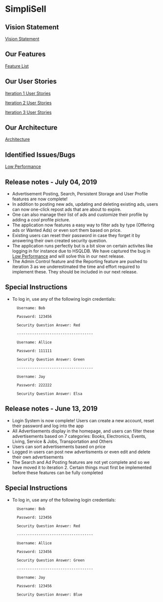 # SimpliSell

## Vision Statement
[Vision Statement](https://code.cs.umanitoba.ca/comp3350-summer2019/crazy-eights---8/blob/master/Docs/Vision.md)

## Our Features
[Feature List](https://code.cs.umanitoba.ca/comp3350-summer2019/crazy-eights---8/issues?label_name%5B%5D=Feature)

## Our User Stories
[Iteration 1 User Stories](https://code.cs.umanitoba.ca/comp3350-summer2019/crazy-eights---8/milestones/1)

[Iteration 2 User Stories](https://code.cs.umanitoba.ca/comp3350-summer2019/crazy-eights---8/milestones/2)

[Iteration 3 User Stories](https://code.cs.umanitoba.ca/comp3350-summer2019/crazy-eights---8/milestones/3)

## Our Architecture
[Architecture](https://code.cs.umanitoba.ca/comp3350-summer2019/crazy-eights---8/blob/dev/Docs/ARCHITECTURE.md)

## Identified Issues/Bugs
[Low Performance](#118)

## Release notes - July 04, 2019
- Advertisement Posting, Search, Persistent Storage and User Profile features are now complete!  
- In addition to posting new ads, updating and deleting existing ads, users can now one-click repost ads that are about to expire. 
- One can also manage their list of ads and customize their profile by adding a *cool* profile picture. 
- The application now features a easy way to filter ads by type (Offering ads or Wanted Ads) or even sort them based on price.
- Existing users can reset their password in case they forget it by answering their own created security question.
- The application runs perfectly but is a bit slow on certain activites like logging in for instance due to HSQLDB. We have captured the bug in [Low Performance](#118) and will solve this in our next release.
- The Admin Control feature and the Reporting feature are pushed to iteration 3 as we underestimated the time and effort required to implement these. They should be included in our next release.

## Special Instructions
- To log in, use any of the following login credentials:
 
        Username: Bob
    
        Password: 123456

        Security Question Answer: Red
        
        -----------------------------------
        
        Username: Allice
    
        Password: 111111
      
        Security Question Answer: Green
        
        -----------------------------------
        
        Username: Jay
    
        Password: 222222
      
        Security Question Answer: Elsa

## Release notes - June 13, 2019
- Login System is now complete!  Users can create a new account, reset their password and log into the app
- All Advertisements display in the homepage, and users can filter these advertisements based on 7 categories: Books, Electronics, Events, Living, Service & Jobs, 
  Transportation and Others  
- Users can sort advertisements based on price
- Logged in users can post new advertisments or even edit and delete their own advertisements
- The Search and Ad Posting features are not yet complete and so we have moved it to iteration 2.  Certain things must first be implemented before these features can 
  be fully completed
## Special Instructions
- To log in, use any of the following login credentials:
 
        Username: Bob
    
        Password: 123456

        Security Question Answer: Red
        
        -----------------------------------
        
        Username: Allice
    
        Password: 123456
      
        Security Question Answer: Green
        
        -----------------------------------
        
        Username: Jay
    
        Password: 123456
      
        Security Question Answer: Blue
        
